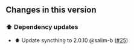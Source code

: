 ## Changes in this version

### ⬆️ Dependency updates

- ⬆️ Update syncthing to 2.0.10 @salim-b ([#25](https://github.com/Poeschl-HomeAssistant-Addons/syncthing/pull/25))
